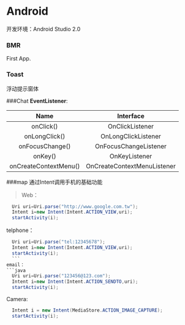 Android
===================================  
开发环境：Android Studio 2.0



### BMR
  First App.
  
### Toast 
  浮动提示窗体
  
###Chat 
**EventListener**:

| Name                   |Interface                      |     
|:----------------------:|:-----------------------------:|
|   onClick()            | OnClickListener               |
|  onLongClick()         | OnLongClickListener           |      
|  onFocusChange()       | OnFocusChangeListener         |      
|    onKey()             | OnKeyListener                 |
| onCreateContextMenu()  | OnCreateContextMenuListener   |  
  
###map
  通过Intent调用手机的基础功能
   > Web：
  ```java
    Uri uri=Uri.parse("http://www.google.com.tw"); 
    Intent i=new Intent(Intent.ACTION_VIEW,uri); 
    startActivity(i);
  ```
  telphone：
  ```java
    Uri uri=Uri.parse("tel:12345678"); 
    Intent i=new Intent(Intent.ACTION_VIEW,uri); 
    startActivity(i); 
    ```
  email：
  ```java
    Uri uri=Uri.parse("123456@123.com"); 
    Intent i=new Intent(Intent.ACTION_SENDTO,uri);
    startActivity(i); 
  ```
  Camera:
  ```java
    Intent i = new Intent(MediaStore.ACTION_IMAGE_CAPTURE);
    startActivity(i);
  ```

  

  
  
  
